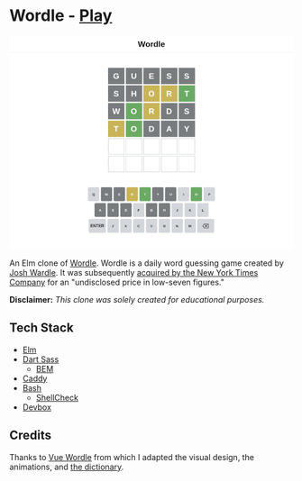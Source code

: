 # Wordle - [Play](https://dwayne.github.io/elm-wordle/)

![A screenshot of the Wordle game](/screenshot.png)

An Elm clone of [Wordle](https://www.nytimes.com/games/wordle/index.html). Wordle is a daily word guessing game created by [Josh Wardle](https://www.powerlanguage.co.uk/). It was subsequently [acquired by the New York Times Company](https://en.wikipedia.org/wiki/Wordle#Acquisition_by_the_New_York_Times_Company) for an "undisclosed price in low-seven figures."

**Disclaimer:** *This clone was solely created for educational purposes.*

## Tech Stack

- [Elm](https://elm-lang.org/)
- [Dart Sass](https://sass-lang.com/dart-sass/)
  - [BEM](https://getbem.com/)
- [Caddy](https://caddyserver.com/)
- [Bash](https://www.gnu.org/software/bash/)
  - [ShellCheck](https://www.shellcheck.net/)
- [Devbox](https://www.jetify.com/devbox)

## Credits

Thanks to [Vue Wordle](https://github.com/yyx990803/vue-wordle) from which I adapted the visual design, the animations, and [the dictionary](/src/Data/Dictionary/Classic.elm).
